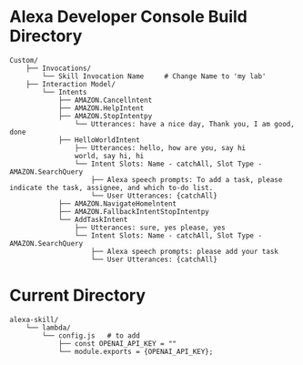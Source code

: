 # Alexa Developer Console Build Directory

    Custom/
        ├── Invocations/
            └── Skill Invocation Name     # Change Name to 'my lab'
        ├── Interaction Model/
            └── Intents
                ├── AMAZON.Cancellntent
                ├── AMAZON.HelpIntent
                ├── AMAZON.StopIntentpy
                    └── Utterances: have a nice day, Thank you, I am good, done
                ├── HelloWorldIntent
                    ├── Utterances: hello, how are you, say hi 
                    world, say hi, hi
                    └── Intent Slots: Name - catchAll, Slot Type - AMAZON.SearchQuery
                        ├── Alexa speech prompts: To add a task, please indicate the task, assignee, and which to-do list.
                        └── User Utterances: {catchAll}
                ├── AMAZON.NavigateHomelntent
                ├── AMAZON.FallbackIntentStopIntentpy
                └── AddTaskIntent
                    ├── Utterances: sure, yes please, yes
                    └── Intent Slots: Name - catchAll, Slot Type - AMAZON.SearchQuery
                        ├── Alexa speech prompts: please add your task
                        └── User Utterances: {catchAll}

# Current Directory
    alexa-skill/
        └── lambda/
            └── config.js   # to add
                ├── const OPENAI_API_KEY = ""
                └── module.exports = {OPENAI_API_KEY};